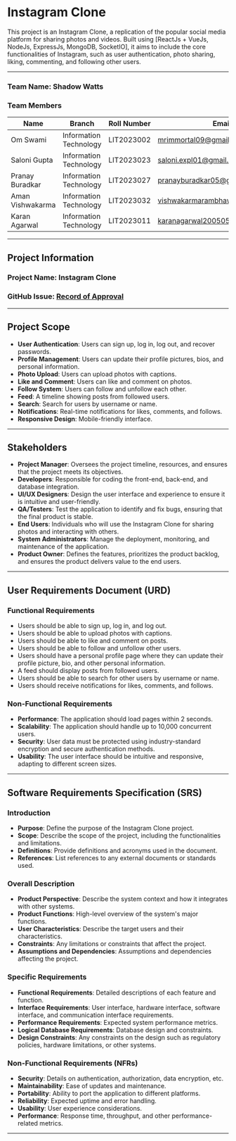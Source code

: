 # Instagram Clone

This project is an Instagram Clone, a replication of the popular social media platform for sharing photos and videos. Built using [ReactJs + VueJs, NodeJs, ExpressJs, MongoDB, SocketIO], it aims to include the core functionalities of Instagram, such as user authentication, photo sharing, liking, commenting, and following other users.

---

### Team Name: Shadow Watts

### Team Members

| Name             | Branch                | Roll Number  | Email ID                                    | GitHub ID          |
|------------------|-----------------------|--------------|---------------------------------------------|--------------------|
| Om Swami         | Information Technology | LIT2023002   | mrimmortal09@gmail.com                      | [mrimmortal09](https://github.com/mrimmortal09) |
| Saloni Gupta     | Information Technology | LIT2023023   | saloni.expl01@gmail.com                     | [salonii04](https://github.com/salonii04) |
| Pranay Buradkar  | Information Technology | LIT2023027   | pranayburadkar05@gmail.com                  | [pranayyb](https://github.com/pranayyb) |
| Aman Vishwakarma | Information Technology | LIT2023032   | vishwakarmarambhawan576@gmail.com           | [AMANVISHWAKARMA27](https://github.com/AMANVISHWAKARMA27) |
| Karan Agarwal    | Information Technology | LIT2023011   | karanagarwal200505@gmail.com                | [karanagarwal12](https://github.com/karanagarwal12) |

---

## Project Information

### Project Name: Instagram Clone

### GitHub Issue: [Record of Approval](https://github.com/IIITLucknowSWEngg/Assignment/issues/2)

---

## Project Scope

- **User Authentication**: Users can sign up, log in, log out, and recover passwords.
- **Profile Management**: Users can update their profile pictures, bios, and personal information.
- **Photo Upload**: Users can upload photos with captions.
- **Like and Comment**: Users can like and comment on photos.
- **Follow System**: Users can follow and unfollow each other.
- **Feed**: A timeline showing posts from followed users.
- **Search**: Search for users by username or name.
- **Notifications**: Real-time notifications for likes, comments, and follows.
- **Responsive Design**: Mobile-friendly interface.

---

## Stakeholders

- **Project Manager**: Oversees the project timeline, resources, and ensures that the project meets its objectives.
- **Developers**: Responsible for coding the front-end, back-end, and database integration.
- **UI/UX Designers**: Design the user interface and experience to ensure it is intuitive and user-friendly.
- **QA/Testers**: Test the application to identify and fix bugs, ensuring that the final product is stable.
- **End Users**: Individuals who will use the Instagram Clone for sharing photos and interacting with others.
- **System Administrators**: Manage the deployment, monitoring, and maintenance of the application.
- **Product Owner**: Defines the features, prioritizes the product backlog, and ensures the product delivers value to the end users.

---

## User Requirements Document (URD)

### Functional Requirements
- Users should be able to sign up, log in, and log out.
- Users should be able to upload photos with captions.
- Users should be able to like and comment on posts.
- Users should be able to follow and unfollow other users.
- Users should have a personal profile page where they can update their profile picture, bio, and other personal information.
- A feed should display posts from followed users.
- Users should be able to search for other users by username or name.
- Users should receive notifications for likes, comments, and follows.

### Non-Functional Requirements
- **Performance**: The application should load pages within 2 seconds.
- **Scalability**: The application should handle up to 10,000 concurrent users.
- **Security**: User data must be protected using industry-standard encryption and secure authentication methods.
- **Usability**: The user interface should be intuitive and responsive, adapting to different screen sizes.

---

## Software Requirements Specification (SRS)

### Introduction
- **Purpose**: Define the purpose of the Instagram Clone project.
- **Scope**: Describe the scope of the project, including the functionalities and limitations.
- **Definitions**: Provide definitions and acronyms used in the document.
- **References**: List references to any external documents or standards used.

### Overall Description
- **Product Perspective**: Describe the system context and how it integrates with other systems.
- **Product Functions**: High-level overview of the system's major functions.
- **User Characteristics**: Describe the target users and their characteristics.
- **Constraints**: Any limitations or constraints that affect the project.
- **Assumptions and Dependencies**: Assumptions and dependencies affecting the project.

### Specific Requirements
- **Functional Requirements**: Detailed descriptions of each feature and function.
- **Interface Requirements**: User interface, hardware interface, software interface, and communication interface requirements.
- **Performance Requirements**: Expected system performance metrics.
- **Logical Database Requirements**: Database design and constraints.
- **Design Constraints**: Any constraints on the design such as regulatory policies, hardware limitations, or other systems.

### Non-Functional Requirements (NFRs)
- **Security**: Details on authentication, authorization, data encryption, etc.
- **Maintainability**: Ease of updates and maintenance.
- **Portability**: Ability to port the application to different platforms.
- **Reliability**: Expected uptime and error handling.
- **Usability**: User experience considerations.
- **Performance**: Response time, throughput, and other performance-related metrics.

---
